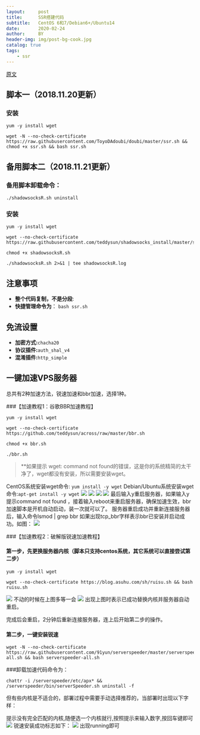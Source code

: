 ```yaml
---
layout:     post
title:      SSR搭建代码
subtitle:   CentOS 6和7/Debian6+/Ubuntu14
date:       2020-02-24
author:     BY
header-img: img/post-bg-cook.jpg
catalog: true
tags:
    - ssr
---
```


[原文](http://blog.free-air.org/%e8%87%aa%e5%bb%bass%e6%9c%8d%e5%8a%a1%e5%99%a8%e6%95%99%e7%a8%8b/)
## 脚本一（2018.11.20更新）

### 安装
	yum -y install wget

	wget -N --no-check-certificate https://raw.githubusercontent.com/ToyoDAdoubi/doubi/master/ssr.sh && chmod +x ssr.sh && bash ssr.sh

## 备用脚本二（2018.11.21更新）

### 备用脚本卸载命令：
	./shadowsocksR.sh uninstall

### 安装
	yum -y install wget

	wget --no-check-certificate https://raw.githubusercontent.com/teddysun/shadowsocks_install/master/shadowsocksR.sh

	chmod +x shadowsocksR.sh

	./shadowsocksR.sh 2>&1 | tee shadowsocksR.log

## 注意事项
- **整个代码复制，不是分段**:
- **快捷管理命令为**：
`bash ssr.sh`

## 免流设置
- **加密方式:**`chacha20`
- **协议插件:**`auth_shal_v4`
- **混淆插件:**`http_simple`

## 一键加速VPS服务器

总共有2种加速方法，锐速加速和bbr加速，选择1种。

###【加速教程1：谷歌BBR加速教程】

	yum -y install wget

	wget --no-check-certificate https://github.com/teddysun/across/raw/master/bbr.sh

	chmod +x bbr.sh

	./bbr.sh

> **如果提示 wget: command not found的错误，这是你的系统精简的太干净了，wget都没有安装，所以需要安装wget。


CentOS系统安装wget命令: `yum install -y wget` 
Debian/Ubuntu系统安装wget命令:`apt-get install -y wget`
![](/img/2020-20-23-ssr搭建/18.png)
![](/img/2020-20-23-ssr搭建/19.png)
![](/img/2020-20-23-ssr搭建/20.png)
![](/img/2020-20-23-ssr搭建/21.png)
最后输入y重启服务器，如果输入y提示command not found ，接着输入reboot来重启服务器，确保加速生效，bbr加速脚本是开机自动启动，装一次就可以了。
服务器重启成功并重新连接服务器后，输入命令lsmod | grep bbr 如果出现tcp_bbr字样表示bbr已安装并启动成功。如图：
![](/img/2020-20-23-ssr搭建/22.png)

###【加速教程2：破解版锐速加速教程】

#### 第一步，先更换服务器内核（脚本只支持centos系统，其它系统可以直接尝试第二步）
	
	yum -y install wget

	wget --no-check-certificate https://blog.asuhu.com/sh/ruisu.sh && bash ruisu.sh

![](/img/2020-20-23-ssr搭建/23.png)
不动的时候在上图多等一会
![](/img/2020-20-23-ssr搭建/24.png)
出现上图时表示已成功替换内核并服务器自动重启。

完成后会重启，2分钟后重新连接服务器，连上后开始第二步的操作。

#### 第二步，一键安装锐速

	wget -N --no-check-certificate https://raw.githubusercontent.com/91yun/serverspeeder/master/serverspeeder-all.sh && bash serverspeeder-all.sh

###卸载加速代码命令为：

	chattr -i /serverspeeder/etc/apx* && /serverspeeder/bin/serverSpeeder.sh uninstall -f

但有些内核是不适合的，部署过程中需要手动选择推荐的，当部署时出现以下字样：

提示没有完全匹配的内核,随便选一个内核就行,按照提示来输入数字,按回车键即可
![](/img/2020-20-23-ssr搭建/25.png)
锐速安装成功标志如下：
![](/img/2020-20-23-ssr搭建/26.png)
出现running即可